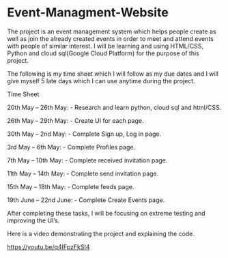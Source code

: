 # Event-Managment-Website
The project is an event management system which helps people create as well as join the already created events in order to meet and attend events with people of similar interest. I will be learning and using HTML/CSS, Python and cloud sql(Google Cloud Platform) for the purpose of this project.

The following is my time sheet which I will follow as my due dates and I will give myself 5 late days which I can use anytime during the project.

Time Sheet

20th May – 26th May: - Research and learn python, cloud sql and html/CSS.

26th May – 29th May: - Create UI for each page.

30th May – 2nd May: - Complete Sign up, Log in page.

3rd May – 6th May: - Complete Profiles page.

7th May – 10th May: - Complete received invitation page.

11th May – 14th May: - Complete send invitation page.

15th May – 18th May: - Complete feeds page.

19th June – 22nd June: - Complete Create Events page.

After completing these tasks, I will be focusing on extreme testing and improving the UI’s.





Here is a video demonstrating the project and explaining the code.

https://youtu.be/q4IFpzFkSI4
